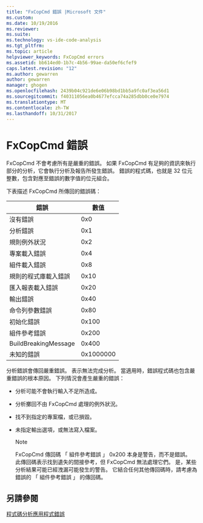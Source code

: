 ```yaml
---
title: "FxCopCmd 錯誤 |Microsoft 文件"
ms.custom: 
ms.date: 10/19/2016
ms.reviewer: 
ms.suite: 
ms.technology: vs-ide-code-analysis
ms.tgt_pltfrm: 
ms.topic: article
helpviewer_keywords: FxCopCmd errors
ms.assetid: bb614ed0-1b7c-4b56-99ae-da50ef6cfef9
caps.latest.revision: "12"
ms.author: gewarren
author: gewarren
manager: ghogen
ms.openlocfilehash: 2439b04c921de6e06b98bd1bb5a9fc0af3ea56d1
ms.sourcegitcommit: f40311056ea0b4677efcca74a285dbb0ce0e7974
ms.translationtype: MT
ms.contentlocale: zh-TW
ms.lasthandoff: 10/31/2017
---
```

# <a name="fxcopcmd-errors"></a>FxCopCmd 錯誤
FxCopCmd 不會考慮所有是嚴重的錯誤。 如果 FxCopCmd 有足夠的資訊來執行部分的分析，它會執行分析及報告所發生錯誤。 錯誤的程式碼，也就是 32 位元整數，包含對應至錯誤的數字值的位元組合。  
  
 下表描述 FxCopCmd 所傳回的錯誤碼：  
  
|錯誤|數值|  
|-----------|-------------------|  
|沒有錯誤|0x0|  
|分析錯誤|0x1|  
|規則例外狀況|0x2|  
|專案載入錯誤|0x4|  
|組件載入錯誤|0x8|  
|規則的程式庫載入錯誤|0x10|  
|匯入報表載入錯誤|0x20|  
|輸出錯誤|0x40|  
|命令列參數錯誤|0x80|  
|初始化錯誤|0x100|  
|組件參考錯誤|0x200|  
|BuildBreakingMessage|0x400|  
|未知的錯誤|0x1000000|  
  
 分析錯誤會傳回嚴重錯誤。 表示無法完成分析。 當適用時，錯誤程式碼也包含嚴重錯誤的根本原因。 下列情況會產生嚴重的錯誤：  
  
-   分析可能不會執行輸入不足所造成。  
  
-   分析擲回不由 FxCopCmd 處理的例外狀況。  
  
-   找不到指定的專案檔，或已損毀。  
  
-   未指定輸出選項，或無法寫入檔案。  
  
    > [!NOTE]
    >  FxCopCmd 傳回碼 「 組件參考錯誤 」 0x200 本身是警告，而不是錯誤。 此傳回碼表示找到遺失的間接參考，但 FxCopCmd 無法處理它們。 是，某些分析結果可能已經洩漏可能發生的警告。 它結合任何其他傳回碼時，請考慮為錯誤的 「 組件參考錯誤 」 的傳回碼。  
  
## <a name="see-also"></a>另請參閱  
 [程式碼分析應用程式錯誤](../code-quality/code-analysis-application-errors.md)